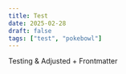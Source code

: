 ```yaml
---
title: Test
date: 2025-02-28 
draft: false 
tags: ["test", "pokebowl"] 
--- 
```

Testing & Adjusted + Frontmatter
